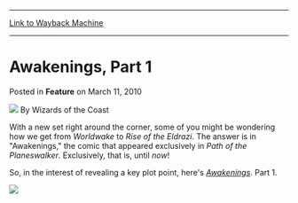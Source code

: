 
---
[Link to Wayback Machine](https://web.archive.org/web/20211020201609/https://magic.wizards.com/en/articles/archive/feature/awakenings-part-1-2010-03-11-0)

[_metadata_:wayback_url]:- "https://magic.wizards.com/en/articles/archive/feature/awakenings-part-1-2010-03-11-0"
[_metadata_:wayback_raw_url]:- "https://web.archive.org/web/20211020201609id_/https://magic.wizards.com/en/articles/archive/feature/awakenings-part-1-2010-03-11-0"
[_metadata_:wayback_capture_timestamp]:- "2021-10-20 20:16:09+00:00"
[_metadata_:description]:- "With a new set right around the corner, some of you might be wondering how we get from Worldwake to Rise of the Eldrazi. The answer is in `Awakenings,` the comic that appeared exclusively in Path of the Planeswalker. Exclusively, that is, until now!So, in the interest of revealing a key plot point, here's Awakenings. Part 1."
[_metadata_:generator]:- "Drupal 7 (http://drupal.org)"
[_metadata_:publish_date]:- "2010-03-11"
---


Awakenings, Part 1
==================



 Posted in **Feature**
 on March 11, 2010 






![](https://media.magic.wizards.com/styles/auth_small/public/images/person/wizards_author.jpg)
By Wizards of the Coast











With a new set right around the corner, some of you might be wondering how we get from *Worldwake* to *Rise of the Eldrazi*. The answer is in "Awakenings," the comic that appeared exclusively in *Path of the Planeswalker*. Exclusively, that is, until *now*!

So, in the interest of revealing a key plot point, here's [*Awakenings*](/en/node/629371). Part 1.

[![](https://media.magic.wizards.com/image_legacy_migration/mtg/images/daily/features/81a_thumb.jpg)](/en/node/629371)







